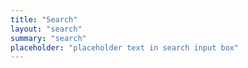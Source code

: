 ```yaml
---
title: "Search"
layout: "search"
summary: "search"
placeholder: "placeholder text in search input box"
---
```

